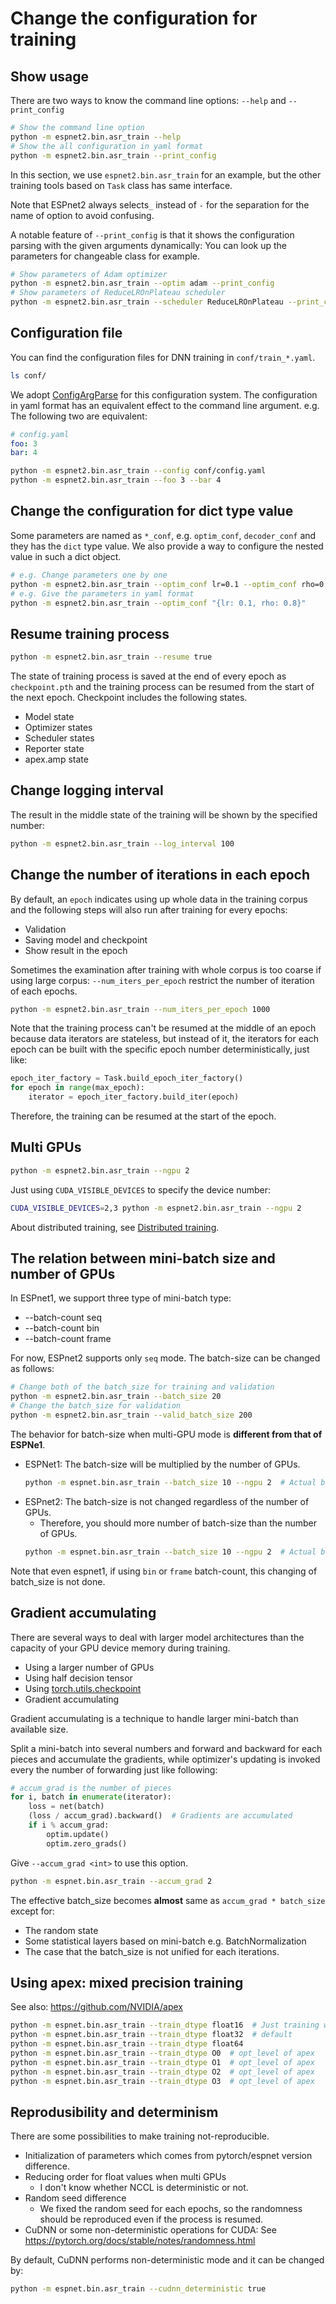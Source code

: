 # Change the configuration for training
## Show usage
There are two ways to know the command line options: `--help` and `--print_config`

```bash
# Show the command line option
python -m espnet2.bin.asr_train --help
# Show the all configuration in yaml format
python -m espnet2.bin.asr_train --print_config
```

In this section, we use `espnet2.bin.asr_train` for an example, but the other training tools based on `Task` class has same interface.

Note that ESPnet2 always selects`_` instead of `-` for the separation for the name of option to avoid confusing.

A notable feature of `--print_config` is that it shows the configuration parsing with the given arguments dynamically: You can look up the parameters for changeable class for example.

```bash
# Show parameters of Adam optimizer
python -m espnet2.bin.asr_train --optim adam --print_config
# Show parameters of ReduceLROnPlateau scheduler
python -m espnet2.bin.asr_train --scheduler ReduceLROnPlateau --print_config
```

## Configuration file
You can find the configuration files for DNN training in `conf/train_*.yaml`.

```bash
ls conf/
```

We adopt [ConfigArgParse](https://github.com/bw2/ConfigArgParse) for this configuration system. The configuration in yaml format has an equivalent effect to the command line argument. e.g. The following two are equivalent:

```yaml
# config.yaml
foo: 3
bar: 4
```

```bash
python -m espnet2.bin.asr_train --config conf/config.yaml
python -m espnet2.bin.asr_train --foo 3 --bar 4
```


## Change the configuration for dict type value

Some parameters are named as `*_conf`, e.g. `optim_conf`, `decoder_conf` and they has the `dict` type value. We also provide a way to configure the nested value in such a dict object.

```bash
# e.g. Change parameters one by one
python -m espnet2.bin.asr_train --optim_conf lr=0.1 --optim_conf rho=0.8
# e.g. Give the parameters in yaml format
python -m espnet2.bin.asr_train --optim_conf "{lr: 0.1, rho: 0.8}"
```

## Resume training process

```bash
python -m espnet2.bin.asr_train --resume true
```

The state of training process is saved at the end of every epoch as `checkpoint.pth` and the training process can be resumed from the start of the next epoch. Checkpoint includes the following states.

- Model state
- Optimizer states
- Scheduler states
- Reporter state
- apex.amp state

## Change logging interval
The result in the middle state of the training will be shown by the specified number:

```bash
python -m espnet2.bin.asr_train --log_interval 100
```

## Change the number of iterations in each epoch

By default, an ``epoch`` indicates using up whole data in the training corpus and the following steps will also run after training for every epochs:

- Validation
- Saving model and checkpoint
- Show result in the epoch

Sometimes the examination after training with whole corpus is too coarse if using large corpus: `--num_iters_per_epoch` restrict the number of iteration of each epochs.

```bash
python -m espnet2.bin.asr_train --num_iters_per_epoch 1000
```

Note that the training process can't be resumed at the middle of an epoch because data iterators are stateless, but instead of it, the iterators for each epoch can be built with the specific epoch number deterministically, just like:

```python
epoch_iter_factory = Task.build_epoch_iter_factory()
for epoch in range(max_epoch):
    iterator = epoch_iter_factory.build_iter(epoch)
```

Therefore, the training can be resumed at the start of the epoch.

## Multi GPUs

```bash
python -m espnet2.bin.asr_train --ngpu 2
```

Just using `CUDA_VISIBLE_DEVICES` to specify the device number:

```bash
CUDA_VISIBLE_DEVICES=2,3 python -m espnet2.bin.asr_train --ngpu 2
```

About distributed training, see [Distributed training](espnet2_distributed.md).

## The relation between mini-batch size and number of GPUs

In ESPnet1, we support three type of mini-batch type:

- --batch-count seq
- --batch-count bin
- --batch-count frame

For now, ESPnet2 supports only `seq` mode. The batch-size can be changed as follows:

```bash
# Change both of the batch_size for training and validation
python -m espnet2.bin.asr_train --batch_size 20
# Change the batch_size for validation
python -m espnet2.bin.asr_train --valid_batch_size 200
```

The behavior for batch-size when multi-GPU mode is **different from that of ESPNe1**.

- ESPNet1: The batch-size will be multiplied by the number of GPUs.
    ```bash
    python -m espnet.bin.asr_train --batch_size 10 --ngpu 2  # Actual batch_size is 20 and each GPU devices are assigned to 10
    ```
- ESPnet2: The batch-size is not changed regardless of the number of GPUs.
    - Therefore, you should more number of batch-size than the number of GPUs.
    ```bash
    python -m espnet.bin.asr_train --batch_size 10 --ngpu 2  # Actual batch_size is 10 and each GPU devices are assigned to 5
    ```

Note that even espnet1, if using `bin` or `frame` batch-count, this changing of batch_size is not done.

## Gradient accumulating
There are several ways to deal with larger model architectures than the capacity of your GPU device memory during training.

- Using a larger number of GPUs
- Using half decision tensor
- Using [torch.utils.checkpoint](https://pytorch.org/docs/stable/checkpoint.html)
- Gradient accumulating

Gradient accumulating is a technique to handle larger mini-batch than available size.

Split a mini-batch into several numbers and forward and backward for each pieces and accumulate the gradients, while optimizer's updating is invoked every the number of forwarding just like following:

```python
# accum_grad is the number of pieces
for i, batch in enumerate(iterator):
    loss = net(batch)
    (loss / accum_grad).backward()  # Gradients are accumulated
    if i % accum_grad:
        optim.update()
        optim.zero_grads()
```

Give `--accum_grad <int>` to use this option.

```bash
python -m espnet.bin.asr_train --accum_grad 2
```

 The effective batch_size becomes **almost** same as `accum_grad * batch_size` except for:

- The random state
- Some statistical layers based on mini-batch e.g. BatchNormalization
- The case that the batch_size is not unified for each iterations.

## Using apex: mixed precision training
See also: https://github.com/NVIDIA/apex

```bash
python -m espnet.bin.asr_train --train_dtype float16  # Just training with half precision
python -m espnet.bin.asr_train --train_dtype float32  # default
python -m espnet.bin.asr_train --train_dtype float64
python -m espnet.bin.asr_train --train_dtype O0  # opt_level of apex
python -m espnet.bin.asr_train --train_dtype O1  # opt_level of apex
python -m espnet.bin.asr_train --train_dtype O2  # opt_level of apex
python -m espnet.bin.asr_train --train_dtype O3  # opt_level of apex
```

## Reprodusibility and determinism
There are some possibilities to make training not-reproducible.

- Initialization of parameters which comes from pytorch/espnet version difference.
- Reducing order for float values when multi GPUs
    - I don't know whether NCCL is deterministic or not.
- Random seed difference
    - We fixed the random seed for each epochs, so the randomness should be reproduced even if the process is resumed.
- CuDNN or some non-deterministic operations for CUDA: See https://pytorch.org/docs/stable/notes/randomness.html

By default, CuDNN performs non-deterministic mode and it can be changed by:

```bash
python -m espnet.bin.asr_train --cudnn_deterministic true
```
